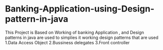 # Banking-Application-using-Design-pattern-in-java
This Project is Based on Working of banking Application , and Design patterns in java are used to simplies it working
design patterns that are used
1.Data Access Object
2.Bussiness delegates
3.Front controller
